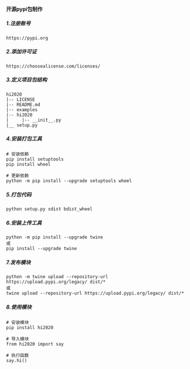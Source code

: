 #### 开源pypi包制作

##### 1.注册账号
```
https://pypi.org
```
##### 2.添加许可证
```
https://choosealicense.com/licenses/
```
##### 3.定义项目包结构
```
hi2020
|-- LICENSE 	
|-- README.md	
|-- examples			
|-- hi2020	     
|     |-- __init__.py        	   
|__ setup.py	 
```
##### 4.安装打包工具
```
# 安装依赖
pip install setuptools
pip install wheel

# 更新依赖
python -m pip install --upgrade setuptools wheel
```
##### 5.打包代码
```
python setup.py sdist bdist_wheel
```
##### 6.安装上传工具
```
python -m pip install --upgrade twine
或
pip install --upgrade twine
```
##### 7.发布模块
```
python -m twine upload --repository-url https://upload.pypi.org/legacy/ dist/*
或
twine upload --repository-url https://upload.pypi.org/legacy/ dist/*
```
##### 8.使用模块
```
# 安装模块
pip install hi2020

# 导入模块
from hi2020 import say

# 执行函数
say.hi()
```